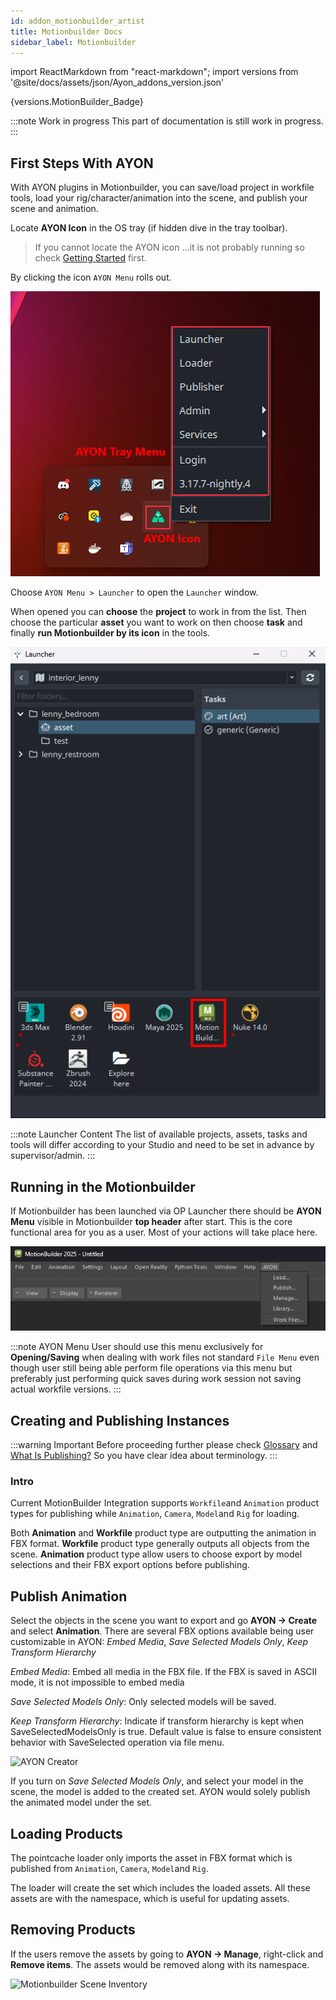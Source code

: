 ```yaml
---
id: addon_motionbuilder_artist
title: Motionbuilder Docs
sidebar_label: Motionbuilder
---
```


import ReactMarkdown from "react-markdown";
import versions from '@site/docs/assets/json/Ayon_addons_version.json'

<ReactMarkdown>
{versions.MotionBuilder_Badge}
</ReactMarkdown>

:::note Work in progress
This part of documentation is still work in progress.
:::
## First Steps With AYON
With AYON plugins in Motionbuilder, you can save/load project in workfile tools, load your rig/character/animation into the scene, and publish your scene and animation.

Locate **AYON Icon** in the OS tray (if hidden dive in the tray toolbar).

> If you cannot locate the AYON icon ...it is not probably running so check [Getting Started](artist_getting_started.md) first.

By clicking the icon  ```AYON Menu``` rolls out.

![Menu AYON](assets/3dsmax_tray_OP.png)

Choose ```AYON Menu > Launcher``` to open the ```Launcher``` window.

When opened you can **choose** the **project** to work in from the list. Then choose the particular **asset** you want to work on then choose **task**
and finally **run Motionbuilder by its icon** in the tools.

![AYON Launcher](assets/motionbuilder_ayon_launcher.png)

:::note Launcher Content
The list of available projects, assets, tasks and tools will differ according to your Studio and need to be set in advance by supervisor/admin.
:::

## Running in the Motionbuilder

If Motionbuilder has been launched via OP Launcher there should be **AYON Menu** visible in Motionbuilder **top header** after start.
This is the core functional area for you as a user. Most of your actions will take place here.

![AYON Launcher](assets/motionbuilder_ayon_menu.png)

:::note AYON Menu
User should use this menu exclusively for **Opening/Saving** when dealing with work files not standard ```File Menu``` even though user still being able perform file operations via this menu but preferably just performing quick saves during work session not saving actual workfile versions.
:::

## Creating and Publishing Instances

:::warning Important
Before proceeding further please check [Glossary](artist_concepts.md) and [What Is Publishing?](artist_publish.md) So you have clear idea about terminology.
:::

### Intro

Current MotionBuilder Integration supports ```Workfile```and ```Animation``` product types for publishing while ```Animation```, ```Camera```,
```Model```and ```Rig``` for loading.

Both **Animation** and **Workfile** product type are outputting the animation in FBX format. **Workfile** product type generally outputs all objects from the scene. **Animation** product type allow users to choose export by model selections and their FBX export options before publishing.

## Publish Animation
Select the objects in the scene you want to export and go **AYON -> Create** and select **Animation**.
There are several FBX options available being user customizable in AYON: *Embed Media*, *Save Selected Models Only*, *Keep Transform Hierarchy*

*Embed Media*: Embed all media in the FBX file. If the FBX is saved in ASCII mode, it is not impossible to embed media

*Save Selected Models Only*: Only selected models will be saved.

*Keep Transform Hierarchy*: Indicate if transform hierarchy is kept when SaveSelectedModelsOnly is true. Default value is false to ensure consistent behavior with SaveSelected operation via file menu.


![AYON Creator](assets/motionbuilder_creator.png)

If you turn on *Save Selected Models Only*, and select your model in the scene, the model is added to the created set. AYON would solely publish the animated model under the set.


## Loading Products
The pointcache loader only imports the asset in FBX format which is published from ```Animation```, ```Camera```, ```Model```and ```Rig```.

The loader will create the set which includes the loaded assets. All these assets are with the namespace, which is useful for updating assets.

## Removing Products
If the users remove the assets by going to **AYON -> Manage**, right-click and **Remove items**. The assets would be removed along with its namespace.

![Motionbuilder Scene Inventory](assets/motionbuilder_scene_inventory.png)